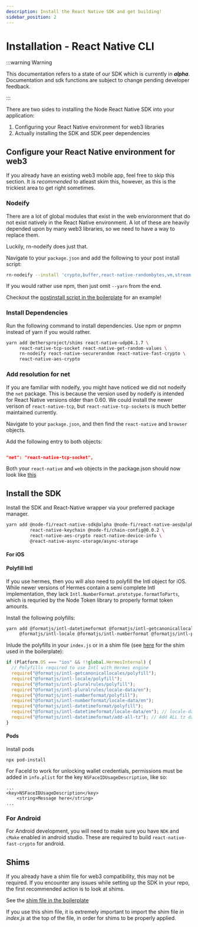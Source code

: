 ```yaml
---
description: Install the React Native SDK and get building!
sidebar_position: 2
---
```


# Installation - React Native CLI

:::warning Warning

This documentation refers to a state of our SDK which is currently in **_alpha_**. Documentation and sdk functions are subject to change pending developer feedback.

:::

There are two sides to installing the Node React Native SDK into your application:

1. Configuring your React Native environment for web3 libraries
2. Actually installing the SDK and SDK peer dependencies

## Configure your React Native environment for web3

If you already have an existing web3 mobile app, feel free to skip this section. It is _recommended_ to atleast skim this, however, as this is the trickiest area to get right sometimes.

### Nodeify

There are a lot of global modules that exist in the web envioronment that do not exist natively in the React Native environment. A lot of these are heavily depended upon by many web3 libraries, so we need to have a way to replace them.

Luckily, rn-nodeify does just that.

Navigate to your `package.json` and add the following to your post install script:

```bash
rn-nodeify --install 'crypto,buffer,react-native-randombytes,vm,stream,http,https,os,url,fs,process' --hack --yarn
```

If you would rather use npm, then just omit `--yarn` from the end.

Checkout the [postinstall script in the boilerplate](https://github.com/Node-Fi/boilerplate-bare/blob/main/scripts/postinstall.sh) for an example!

### Install Dependencies

Run the following command to install dependencies. Use npm or pnpmn instead of yarn if you would rather.

```bash
yarn add @ethersproject/shims react-native-udp@4.1.7 \
     react-native-tcp-socket react-native-get-random-values \
     rn-nodeify react-native-securerandom react-native-fast-crypto \
     react-native-aes-crypto
```

### Add resolution for net

If you are familiar with nodeify, you might have noticed we did not nodeify the `net` package. This is because the version used by nodeify is intended for React Native versions older than 0.60. We could install the newer verison of `react-native-tcp`, but `react-native-tcp-sockets` is much better maintained currently.

Navigate to your `package.json`, and then find the `react-native` and `browser` objects.

Add the following entry to both objects:

```json

"net": "react-native-tcp-socket",
```

Both your `react-native` and `web` objects in the package.json should now look like [this](https://github.com/Node-Fi/boilerplate-bare/blob/0b4f4674d6252654f27577af13bdfebdc425aaaa/package.json#L85)

## Install the SDK

Install the SDK and React-Native wrapper via your preferred package manager.

```bash
yarn add @node-fi/react-native-sdk@alpha @node-fi/react-native-aes@alpha \
         react-native-keychain @node-fi/chain-config@0.0.2 \
         react-native-aes-crypto react-native-device-info \
         @react-native-async-storage/async-storage
```

#### For iOS

#### Polyfill Intl

If you use hermes, then you will also need to polyfill the Intl object for iOS. While newer versions of Hermes contain a semi complete Intl implementation, they lack `Intl.NumberFormat.prototype.formatToParts`, which is requried by the Node Token library to properly format token amounts.

Install the following polyfills:

```bash
yarn add @formatjs/intl-datetimeformat @formatjs/intl-getcanonicallocales \
     @formatjs/intl-locale @formatjs/intl-numberformat @formatjs/intl-pluralrules
```

Inlude the polyfills in your `index.js` or in a shim file (see [here](https://github.com/Node-Fi/boilerplate-bare/blob/main/shim.js) for the shim used in the boilerplate):

```js
if (Platform.OS === "ios" && !!global.HermesInternal) {
  // Polyfills required to use Intl with Hermes engine
  require("@formatjs/intl-getcanonicallocales/polyfill");
  require("@formatjs/intl-locale/polyfill");
  require("@formatjs/intl-pluralrules/polyfill");
  require("@formatjs/intl-pluralrules/locale-data/en");
  require("@formatjs/intl-numberformat/polyfill");
  require("@formatjs/intl-numberformat/locale-data/en");
  require("@formatjs/intl-datetimeformat/polyfill");
  require("@formatjs/intl-datetimeformat/locale-data/en"); // locale-data for en
  require("@formatjs/intl-datetimeformat/add-all-tz"); // Add ALL tz data
}
```

#### Pods

Install pods

```
npx pod-install
```

For FaceId to work for unlocking wallet credentials, permissions must be added in `info.plist` for the key `NSFaceIDUsageDescription`, like so:

```
...
<key>NSFaceIDUsageDescription</key>
	<string>Message here</string>
...
```

### For Android

For Android development, you will need to make sure you have `NDK` and `cMake` enabled in android studio. These are required to build `react-native-fast-crypto` for android.

## Shims

If you already have a shim file for web3 compatibility, this may not be required. If you encounter any issues while setting up the SDK in your repo, the first recommended action is to look at shims.

See the [shim file in the boilerplate](https://github.com/Node-Fi/boilerplate-bare/blob/main/shim.js)

If you use this shim file, it is extremely important to import the shim file _in index.js_ at the top of the file, in order for shims to be properly applied.
